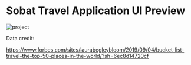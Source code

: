 # Sobat Travel Application UI Preview

 <img src="https://raw.githubusercontent.com/blitzkz23/sobat-travel-dicoding-android-pemula-submissions/main/app/src/main/res/drawable/ui_preview.png" alt="project"/> </img>

Data credit:

https://www.forbes.com/sites/laurabegleybloom/2019/09/04/bucket-list-travel-the-top-50-places-in-the-world/?sh=6ec8d14720cf
